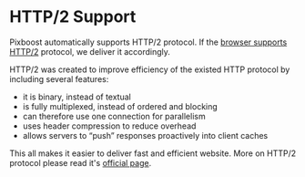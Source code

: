 # HTTP/2 Support

Pixboost automatically supports HTTP/2 protocol. If the [browser supports HTTP/2](https://caniuse.com/#search=http%2F2) protocol, we deliver it accordingly.

HTTP/2 was created to improve efficiency of the existed HTTP protocol by including several features:

* it is binary, instead of textual
* is fully multiplexed, instead of ordered and blocking
* can therefore use one connection for parallelism
* uses header compression to reduce overhead
* allows servers to “push” responses proactively into client caches

This all makes it easier to deliver fast and efficient website. More on HTTP/2 protocol please read it's [official page](https://http2.github.io/).

